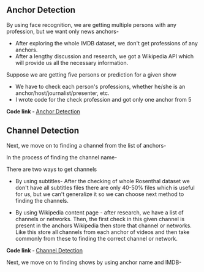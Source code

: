 ## Anchor Detection

By using face recognition, we are getting multiple persons with any profession, but we want only news anchors- 
* After exploring the whole IMDB dataset, we don't get professions of any anchors. 
* After a lengthy discussion and research, we got a Wikipedia API which will provide us all the necessary information.

Suppose we are getting five persons or prediction for a given show
* We have to check each person's professions, whether he/she is an anchor/host/journalist/presenter, etc.
* I wrote code for the check profession and got only one anchor from 5

<b>Code link - </b><a href="https://github.com/EdOates84/Show-Segmentation/blob/master/Phase-1/Get_Anchor.ipynb">Anchor Detection</a>

## Channel Detection
Next, we move on to finding a channel from the list of anchors-

In the process of finding the channel name-

There are two ways to get channels 
* By using subtitles- After the checking of whole Rosenthal dataset we don't have all subtitles files there are only 40-50% files which is useful for us, but we can't generalize it so we can choose next method to finding the channels.  

* By using Wikipedia content page - after research, we have a list of channels or networks. Then, the first check in this given channel is present in the anchors Wikipedia then store that channel or networks. Like this store all channels from each anchor of videos and then take commonly from these to finding the correct channel or network.

<b>Code link - </b><a href="https://github.com/EdOates84/Show-Segmentation/blob/master/Phase-1/Get_Channels.ipynb">Channel Detection</a>

Next, we move on to finding shows by using anchor name and IMDB-



